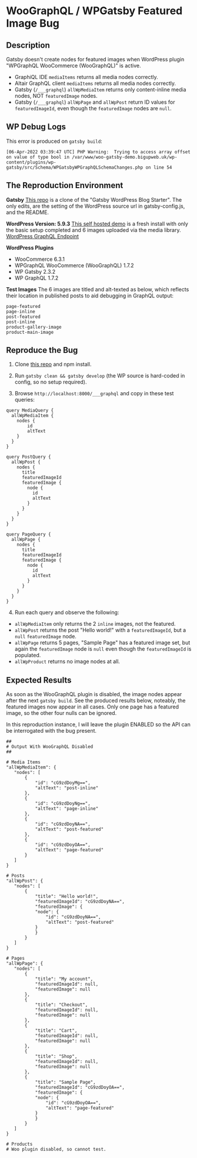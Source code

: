 # WooGraphQL / WPGatsby Featured Image Bug

## Description

Gatsby doesn't create nodes for featured images when WordPress plugin "WPGraphQL WooCommerce (WooGraphQL)" is active.

 - GraphiQL IDE `mediaItems` returns all media nodes correctly.
 - Altair GraphQL client `mediaItems` returns all media nodes correctly.
 - Gatsby (`/___graphql`) `allWpMediaItem` returns only content-inline media nodes, NOT `featuredImage` nodes.
 - Gatsby (`/___graphql`) `allWpPage` and `allWpPost` return ID values for `featuredImageId`, even though the `featuredImage` nodes are `null`.

## WP Debug Logs

This error is produced on `gatsby build`:
```
[06-Apr-2022 03:39:47 UTC] PHP Warning:  Trying to access array offset on value of type bool in /var/www/woo-gatsby-demo.bigupweb.uk/wp-content/plugins/wp-gatsby/src/Schema/WPGatsbyWPGraphQLSchemaChanges.php on line 54
```

## The Reproduction Environment

**Gatsby**
[This repo](https://github.com/BigupWeb/gatsby-wordpress-woo-featured-image-bug) is a clone of the "Gatsby WordPress Blog Starter". The only edits, are the setting of the WordPress source url in gatsby-config.js, and the README.

**WordPress Version: 5.9.3**
[This self hosted demo](https://woo-gatsby-demo.bigupweb.uk) is a fresh install with only the basic setup completed and 6 images uploaded via the media library.
[WordPress GraphQL Endpoint](https://woo-gatsby-demo.bigupweb.uk/graphql)

**WordPress Plugins**
 - WooCommerce 6.3.1
 - WPGraphQL WooCommerce (WooGraphQL) 1.7.2
 - WP Gatsby 2.3.2
 - WP GraphQL 1.7.2

**Test Images**
The 6 images are titled and alt-texted as below, which reflects their location in published posts to aid debugging in GraphQL output:

```
page-featured
page-inline
post-featured
post-inline
product-gallery-image
product-main-image
```

## Reproduce the Bug

1. Clone [this repo](https://github.com/BigupWeb/gatsby-wordpress-woo-featured-image-bug) and npm install.

2. Run `gatsby clean && gatsby develop` (the WP source is hard-coded in config, so no setup required).

3. Browse `http://localhost:8000/___graphql` and copy in these test queries:

```
query MediaQuery {
  allWpMediaItem {
    nodes {
    	id
    	altText
    }
  }
}

query PostQuery {
  allWpPost {
    nodes {
      title
      featuredImageId
      featuredImage {
        node {
          id
          altText
        }
      }
    }
  }
}

query PageQuery {
  allWpPage {
    nodes {
      title
      featuredImageId
      featuredImage {
        node {
          id
          altText
        }
      }
    }
  }
}
```

4. Run each query and observe the following:

 - `allWpMediaItem` only returns the 2 `inline` images, not the featured.
 - `allWpPost` returns the post "Hello world!" with a `featuredImageId`, but a `null` `featuredImage` node.
 - `allWpPage` returns 5 pages, "Sample Page" has a featured image set, but again the `featuredImage` node is `null` even though the `featuredImageId` is populated.
 - `allWpProduct` returns no image nodes at all.

 ## Expected Results

 As soon as the WooGraphQL plugin is disabled, the image nodes appear after the next `gatsby build`. See the produced results below, noteably, the featured images now appear in all cases. Only one page has a featured image, so the other four nulls can be ignored.

 In this reproduction instance, I will leave the plugin ENABLED so the API can be interrogated with the bug present.

 ```
##
# Output With WooGraphQL Disabled
##

# Media Items
"allWpMediaItem": {
	"nodes": [
		{
			"id": "cG9zdDoyMg==",
			"altText": "post-inline"
		},
		{
			"id": "cG9zdDoyNg==",
			"altText": "page-inline"
		},
		{
			"id": "cG9zdDoyNA==",
			"altText": "post-featured"
		},
		{
			"id": "cG9zdDoyOA==",
			"altText": "page-featured"
		}
	]
}

# Posts
"allWpPost": {
	"nodes": [
		{
			"title": "Hello world!",
			"featuredImageId": "cG9zdDoyNA==",
			"featuredImage": {
			"node": {
				"id": "cG9zdDoyNA==",
				"altText": "post-featured"
			}
			}
		}
	]
}

# Pages
"allWpPage": {
	"nodes": [
		{
			"title": "My account",
			"featuredImageId": null,
			"featuredImage": null
		},
		{
			"title": "Checkout",
			"featuredImageId": null,
			"featuredImage": null
		},
		{
			"title": "Cart",
			"featuredImageId": null,
			"featuredImage": null
		},
		{
			"title": "Shop",
			"featuredImageId": null,
			"featuredImage": null
		},
		{
			"title": "Sample Page",
			"featuredImageId": "cG9zdDoyOA==",
			"featuredImage": {
			"node": {
				"id": "cG9zdDoyOA==",
				"altText": "page-featured"
			}
			}
		}
	]
}

# Products
# Woo plugin disabled, so cannot test. 

```
